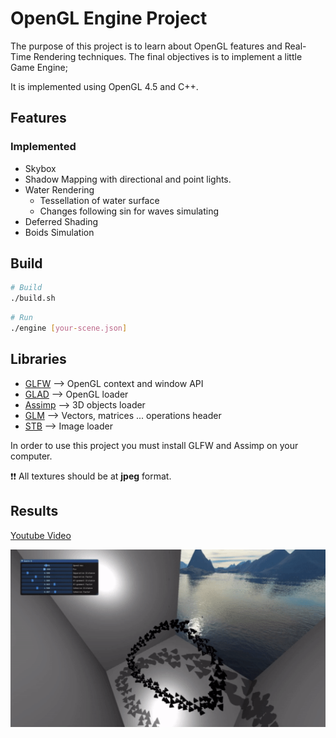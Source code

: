 # OpenGL Engine Project

The purpose of this project is to learn about OpenGL features and Real-Time Rendering techniques.
The final objectives is to implement a little Game Engine;

It is implemented using OpenGL 4.5 and C++.

## Features

### Implemented
- Skybox
- Shadow Mapping with directional and point lights.
- Water Rendering
    - Tessellation of water surface
    - Changes following sin for waves simulating
- Deferred Shading
- Boids Simulation

## Build
```sh
# Build
./build.sh
```
```sh
# Run
./engine [your-scene.json]
```

## Libraries
- [GLFW](https://www.glfw.org/) --> OpenGL context and window API
- [GLAD](https://github.com/Dav1dde/glad) --> OpenGL loader
- [Assimp](https://www.assimp.org/) --> 3D objects loader
- [GLM](https://glm.g-truc.net/0.9.2/api/index.html) --> Vectors, matrices ... operations header
- [STB](https://github.com/nothings/stb) --> Image loader

In order to use this project you must install GLFW and Assimp on your computer.

:exclamation::exclamation: All textures should be at **jpeg** format.

## Results

[Youtube Video](https://www.youtube.com/watch?v=thg5mGzw3nc)

[![IMAGE ALT TEXT HERE](textures/boids.gif)](https://www.youtube.com/watch?v=JS43Ozl9Hzw)
